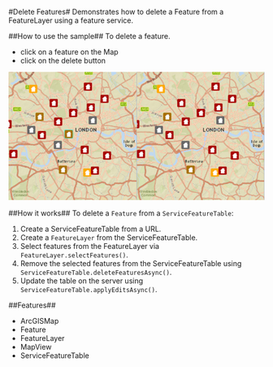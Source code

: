#Delete Features#
Demonstrates how to delete a Feature from a FeatureLayer using a feature service. 

##How to use the sample##
To delete a feature.
  - click on a feature on the Map
  - click on the delete button

![](DeleteFeatures.png)

##How it works##
To delete a `Feature` from a `ServiceFeatureTable`:

1. Create a ServiceFeatureTable from a URL.
2. Create a `FeatureLayer` from the ServiceFeatureTable.
3. Select features from the FeatureLayer via `FeatureLayer.selectFeatures()`.
4. Remove the selected features from the ServiceFeatureTable using `ServiceFeatureTable.deleteFeaturesAsync()`.
5. Update the table on the server using `ServiceFeatureTable.applyEditsAsync()`.

##Features##
- ArcGISMap
- Feature
- FeatureLayer
- MapView
- ServiceFeatureTable
